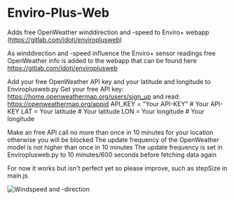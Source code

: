 # Enviro-Plus-Web
Adds free OpenWeather winddirection and -speed to Enviro+ webapp (https://gitlab.com/idotj/enviroplusweb)

As winddirection and -speed influence the Enviro+ sensor readings free OpenWeather info is added to the webapp that can be found here https://gitlab.com/idotj/enviroplusweb

Add your free OpenWeather API key and your latitude and longitude to Enviroplusweb.py
Get your free API key: https://home.openweathermap.org/users/sign_up and read: https://openweathermap.org/appid
API_KEY = "Your API-KEY" # Your API-KEY
LAT = Your latitude  # Your latitude
LON = Your longitude  # Your longitude

Make an free API call no more than once in 10 minutes for your location otherwise you will be blocked
The update frequency of the OpenWeather model is not higher than once in 10 minutes
The update frequency is set in Enviroplusweb.py to 10 minutes/600 seconds before fetching data again

For now it works but isn't perfect yet so please improve, such as stepSize in main.js

![Windspeed and -direction](https://github.com/user-attachments/assets/03c23231-667f-4b2a-9844-245ac759b7f6)
